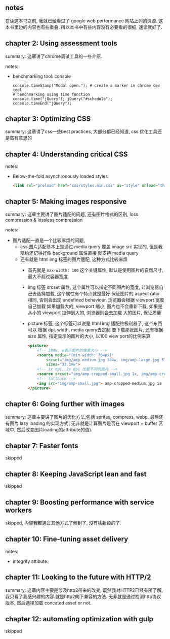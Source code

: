 


## notes
在读这本书之前, 我就已经看过了 google web performance 网站上列的资源. 这本书里边的内容也有些重叠.
所以本书中有些内容没有必要看的很细, 速读就好了.


## chapter 2: Using assessment tools

summary: 
这章讲了chrome调试工具的一些介绍.


notes:
* benchmarking tool: console

    ```
    console.timeStamp("Modal open."); # create a marker in chrome dev tool
    # benchmarking using time function    
    console.time("jQuery"); jQuery("#schedule"); console.timeEnd("jQuery");
    ```

## chapter 3: Optimizing CSS

summary:
这章讲了css一些best practices, 大部分都已经知道, css 优化工具还是蛮有意思的


## chapter 4: Understanding critical CSS

notes:
* Below-the-fold asynchronously loaded styles

    ```html
    <link rel="preload" href="css/styles.min.css" as="style" onload="this.rel='stylesheet'">
    ```


## chapter 5: Making images responsive
summary:
这章主要讲了图片适配的问题, 还有图片格式的区别, loss compression & lossless compression 

notes:
* 图片适配一直是一个比较麻烦的问题, 
    * css 图片适配基本上是通过 media query 覆盖 image src 实现的, 但是我隐约还记得好像 background 属性直接
        就支持 media query
    * 还有就是 html img 标签的图片适配, 这种方式比较麻烦
        * 首先就是 `max-width: 100` 这个关键属性, 默认是使用图片的自然尺寸, 最大不超过容器宽度

        * img 标签 srcset 属性, 这个属性可以指定不同图片的宽度, 让浏览器自己去选择加载, 这个属性有个特点就是最好
            保证图片的 aspect ratio 相同, 否则会出现 undefined behaviour, 浏览器会根据 viewport 宽度自己加载
            如果加载大的, viewport 缩小, 图片也不会重新下载, 如果是从小的 viewport 拉伸到大的, 浏览器则会去加载
            大的图片, 保证质量

        * picture 标签, 这个标签可以说是 html img 适配终极利器了, 这个东西可以 根据 dpi, width, media query去定制
            要下载那张图片, 还有根据 size 属性, 指定显示的图片的大小, 以100 view port的比例来算 

            ```html
            <picture>
                <!-- 384w, w表示图片的像素大小 -->
                <source media="(min-width: 704px)"
                    srcset="img/amp-medium.jpg 384w, img/amp-large.jpg 512w"
                    sizes="33.3vw">
                <!-- 1x dpi, 2x dpi 加载不同的图片 -->
                <source srcset="img/amp-cropped-small.jpg 1x, img/amp-cropped-medium.jpg 2x" sizes="75vw">
                <!-- fallback -->
                <img src="img/amp-small.jpg"> amp-cropped-medium.jpg is 
            </picture> 
            ```


## chapter 6: Going further with images

summary:
这章主要讲了图片的优化方法,包括 sprites, compress, webp. 最后还有图片 lazy loading 的实现方式(
无非就是计算图片是否在 viewport + buffer 区域中, 然后改变图片loading的attribute的值).


## chapter 7: Faster fonts
skipped


## chapter 8: Keeping JavaScript lean and fast

skipped


## chapter 9: Boosting performance with service workers

skipped, 内容我都通过其他方式了解到了, 没有啥新颖的了.


## chapter 10: Fine-tuning asset delivery

notes:
* integrity attibute:
    <script src="https://code.jquery.com/jquery-2.2.3.min.js" integrity="sha256-a23g1Nt4dtEYOj7bR+vTu7+T8VP13humZFBJNIYoEJo=" crossorgin="anonymous">
    </script>


## chapter 11: Looking to the future with HTTP/2

summary:
这章内容主要是涉及http2带来的改变, 既然我对HTTP2已经有所了解, 我只看了我感兴趣的内容.就是http2向下兼容的方法.
无非就是通过检测http协议版本, 然后选择加载 concated asset or not.

## chapter 12: automating optimization with gulp

skipped

